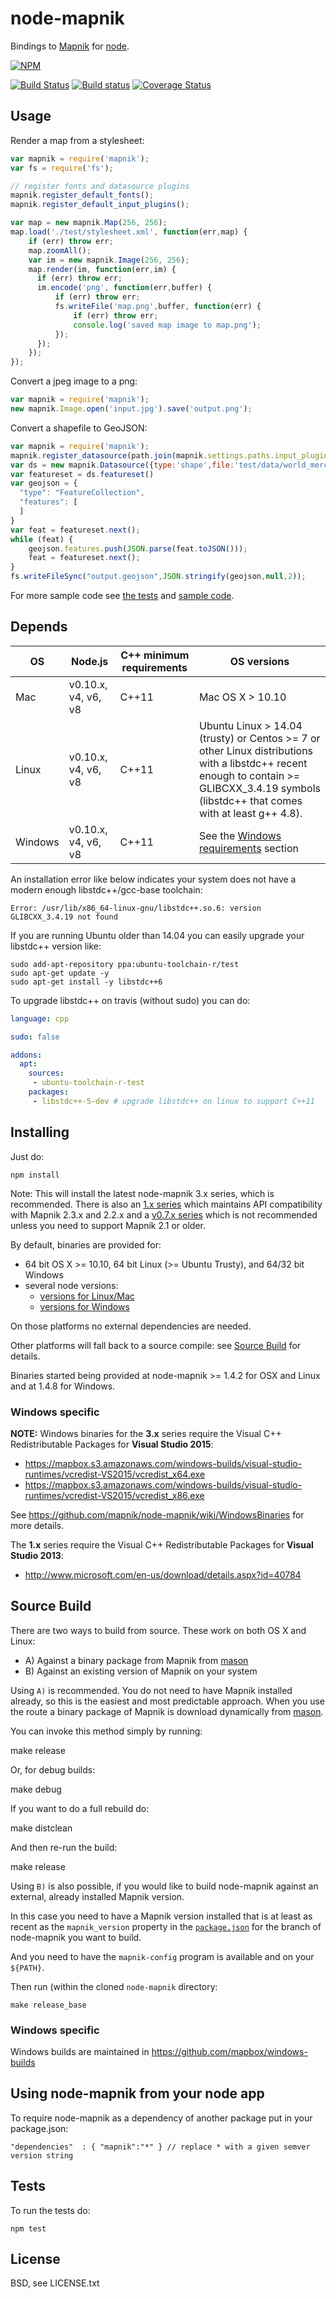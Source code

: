# node-mapnik

Bindings to [Mapnik](http://mapnik.org) for [node](http://nodejs.org).

[![NPM](https://nodei.co/npm/mapnik.png?downloads=true&downloadRank=true)](https://nodei.co/npm/mapnik/)

[![Build Status](https://secure.travis-ci.org/mapnik/node-mapnik.png)](https://travis-ci.org/mapnik/node-mapnik)
[![Build status](https://ci.appveyor.com/api/projects/status/ju29v1vcpif2iww8?svg=true)](https://ci.appveyor.com/project/Mapbox/node-mapnik)
[![Coverage Status](https://coveralls.io/repos/mapnik/node-mapnik/badge.svg)](https://coveralls.io/r/mapnik/node-mapnik)

## Usage

Render a map from a stylesheet:

```js
var mapnik = require('mapnik');
var fs = require('fs');

// register fonts and datasource plugins
mapnik.register_default_fonts();
mapnik.register_default_input_plugins();

var map = new mapnik.Map(256, 256);
map.load('./test/stylesheet.xml', function(err,map) {
    if (err) throw err;
    map.zoomAll();
    var im = new mapnik.Image(256, 256);
    map.render(im, function(err,im) {
      if (err) throw err;
      im.encode('png', function(err,buffer) {
          if (err) throw err;
          fs.writeFile('map.png',buffer, function(err) {
              if (err) throw err;
              console.log('saved map image to map.png');
          });
      });
    });
});
```

Convert a jpeg image to a png:

```js
var mapnik = require('mapnik');
new mapnik.Image.open('input.jpg').save('output.png');
```

Convert a shapefile to GeoJSON:

```js
var mapnik = require('mapnik');
mapnik.register_datasource(path.join(mapnik.settings.paths.input_plugins,'shape.input'));
var ds = new mapnik.Datasource({type:'shape',file:'test/data/world_merc.shp'});
var featureset = ds.featureset()
var geojson = {
  "type": "FeatureCollection",
  "features": [
  ]
}
var feat = featureset.next();
while (feat) {
    geojson.features.push(JSON.parse(feat.toJSON()));
    feat = featureset.next();
}
fs.writeFileSync("output.geojson",JSON.stringify(geojson,null,2));
```

For more sample code see [the tests](./test) and [sample code](https://github.com/mapnik/node-mapnik-sample-code).

## Depends

OS|Node.js|C++ minimum requirements|OS versions
---|---|---|---
Mac|v0.10.x, v4, v6, v8|C++11|Mac OS X > 10.10
Linux|v0.10.x, v4, v6, v8|C++11|Ubuntu Linux > 14.04 (trusty) or Centos >= 7 or other Linux distributions with a libstdc++ recent enough to contain >= GLIBCXX_3.4.19 symbols (libstdc++ that comes with at least g++ 4.8).
Windows|v0.10.x, v4, v6, v8|C++11|See the [Windows requirements](https://github.com/mapnik/node-mapnik#windows-specific) section

An installation error like below indicates your system does not have a modern enough libstdc++/gcc-base toolchain:

```
Error: /usr/lib/x86_64-linux-gnu/libstdc++.so.6: version GLIBCXX_3.4.19 not found
```

If you are running Ubuntu older than 14.04 you can easily upgrade your libstdc++ version like:

```
sudo add-apt-repository ppa:ubuntu-toolchain-r/test
sudo apt-get update -y
sudo apt-get install -y libstdc++6
```

To upgrade libstdc++ on travis (without sudo) you can do:

```yaml
language: cpp

sudo: false

addons:
  apt:
    sources:
     - ubuntu-toolchain-r-test
    packages:
     - libstdc++-5-dev # upgrade libstdc++ on linux to support C++11
```


## Installing

Just do:

    npm install

Note: This will install the latest node-mapnik 3.x series, which is recommended. There is also an [1.x series](https://github.com/mapnik/node-mapnik/tree/1.x) which maintains API compatibility with Mapnik 2.3.x and 2.2.x and a [v0.7.x series](https://github.com/mapnik/node-mapnik/tree/v0.7.x) which is not recommended unless you need to support Mapnik 2.1 or older.

By default, binaries are provided for:

 - 64 bit OS X >= 10.10, 64 bit Linux (>= Ubuntu Trusty), and 64/32 bit Windows
 - several node versions:
   - [versions for Linux/Mac](<https://github.com/mapnik/node-mapnik/blob/master/.travis.yml#L19-L47>)
   - [versions for Windows](<https://github.com/mapnik/node-mapnik/blob/master/appveyor.yml#L9-L32>)

On those platforms no external dependencies are needed.

Other platforms will fall back to a source compile: see [Source Build](#source-build) for details.

Binaries started being provided at node-mapnik >= 1.4.2 for OSX and Linux and at 1.4.8 for Windows.

### Windows specific

**NOTE:** Windows binaries for the **3.x** series require the Visual C++ Redistributable Packages for **Visual Studio 2015**:

  - <https://mapbox.s3.amazonaws.com/windows-builds/visual-studio-runtimes/vcredist-VS2015/vcredist_x64.exe>
  - <https://mapbox.s3.amazonaws.com/windows-builds/visual-studio-runtimes/vcredist-VS2015/vcredist_x86.exe>

See https://github.com/mapnik/node-mapnik/wiki/WindowsBinaries for more details.

The **1.x** series require the Visual C++ Redistributable Packages for **Visual Studio 2013**:

 - http://www.microsoft.com/en-us/download/details.aspx?id=40784


## Source Build

There are two ways to build from source. These work on both OS X and Linux:

 - A) Against a binary package from Mapnik from [mason](https://github.com/mapbox/mason)
 - B) Against an existing version of Mapnik on your system

Using `A)` is recommended. You do not need to have Mapnik installed already, so this is the easiest and most predictable approach. When you use the route a binary package of Mapnik is download dynamically from [mason](https://github.com/mapbox/mason).

You can invoke this method simply by running:

  make release

Or, for debug builds:

  make debug

If you want to do a full rebuild do:

  make distclean

And then re-run the build:

  make release

Using `B)` is also possible, if you would like to build node-mapnik against an external, already installed Mapnik version.

In this case you need to have a Mapnik version installed that is at least as recent as the `mapnik_version` property in the [`package.json`](./package.json) for the branch of node-mapnik you want to build.

And you need to have the `mapnik-config` program is available and on your `${PATH}`.

Then run (within the cloned `node-mapnik` directory:

    make release_base


### Windows specific

Windows builds are maintained in https://github.com/mapbox/windows-builds


## Using node-mapnik from your node app

To require node-mapnik as a dependency of another package put in your package.json:

    "dependencies"  : { "mapnik":"*" } // replace * with a given semver version string

## Tests

To run the tests do:
  
    npm test

## License

BSD, see LICENSE.txt
